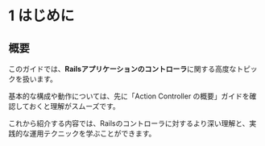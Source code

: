 # 1 はじめに

## 概要
このガイドでは、**Railsアプリケーションのコントローラ**に関する高度なトピックを扱います。

基本的な構成や動作については、先に「Action Controller の概要」ガイドを確認しておくと理解がスムーズです。

これから紹介する内容では、Railsのコントローラに対するより深い理解と、実践的な運用テクニックを学ぶことができます。

